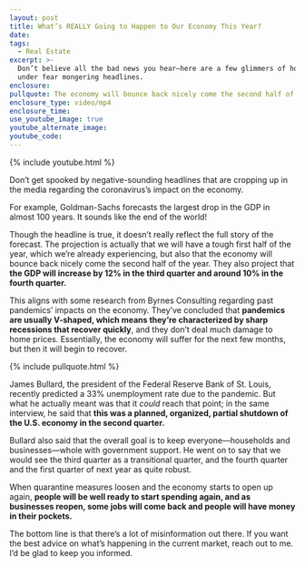 ```yaml
---
layout: post
title: What’s REALLY Going to Happen to Our Economy This Year?
date:
tags:
  - Real Estate
excerpt: >-
  Don’t believe all the bad news you hear—here are a few glimmers of hope buried
  under fear mongering headlines.
enclosure:
pullquote: The economy will bounce back nicely come the second half of the year.
enclosure_type: video/mp4
enclosure_time:
use_youtube_image: true
youtube_alternate_image:
youtube_code:
---
```


{% include youtube.html %}

Don’t get spooked by negative-sounding headlines that are cropping up in the media regarding the coronavirus’s impact on the economy.

For example, Goldman-Sachs forecasts the largest drop in the GDP in almost 100 years. It sounds like the end of the world\!

Though the headline is true, it doesn’t really reflect the full story of the forecast. The projection is actually that we will have a tough first half of the year, which we’re already experiencing, but also that the economy will bounce back nicely come the second half of the year. They also project that **the GDP will increase by 12% in the third quarter and around 10% in the fourth quarter.**

This aligns with some research from Byrnes Consulting regarding past pandemics’ impacts on the economy. They’ve concluded that **pandemics are usually V-shaped, which means they’re characterized by sharp recessions that recover quickly**, and they don’t deal much damage to home prices. Essentially, the economy will suffer for the next few months, but then it will begin to recover.

{% include pullquote.html %}

James Bullard, the president of the Federal Reserve Bank of St. Louis, recently predicted a 33% unemployment rate due to the pandemic. But what he actually meant was that it *could* reach that point; in the same interview, he said that **this was a planned, organized, partial shutdown of the U.S. economy in the second quarter.**

Bullard also said that the overall goal is to keep everyone—households and businesses—whole with government support. He went on to say that we would see the third quarter as a transitional quarter, and the fourth quarter and the first quarter of next year as quite robust.

When quarantine measures loosen and the economy starts to open up again, **people will be well ready to start spending again, and as businesses reopen, some jobs will come back and people will have money in their pockets.**

The bottom line is that there’s a lot of misinformation out there. If you want the best advice on what’s happening in the current market, reach out to me. I’d be glad to keep you informed.